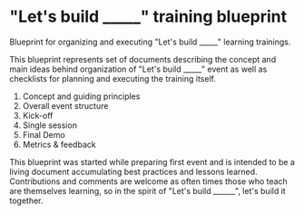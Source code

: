 # "Let's build _____" training blueprint
Blueprint for organizing and executing "Let's build _____" learning trainings.

This blueprint represents set of documents describing the concept and main ideas behind organization of "Let's build _____" event as well as checklists for planning and executing the training itself.

1. Concept and guiding principles
1. Overall event structure
1. Kick-off
1. Single session
1. Final Demo
1. Metrics & feedback

This blueprint was started while preparing first event and is intended to be a living document accumulating best practices and lessons learned. Contributions and comments are welcome as often times those who teach are themselves learning, so in the spirit of "Let's build ______", let's build it together. 
